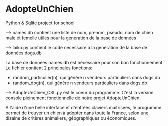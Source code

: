 # AdopteUnChien
Python &amp; Sqlite project for school

--> names.db contient une liste de nom, prenom, pseudo, nom de chien male et femelle utiles pour la generation de la base de données

--> laika.py contient le code nécessaire à la génération de la base de données dogs.db

La base de données names.db est nécessaire pour son bon fonctionnement
Le fichier contient 2 principales fonctions:
- random_particulier(n), qui génère n vendeurs particuliers dans dogs.db
- random_dog(n), qui génère n vendeurs particuliers dans dogs.db

--> AdopteUnChien_CSL.py est le coeur du programme. C'est la version console pleinement fonctionnelle de notre projet AdopteUnChien.

A l'aide d'une belle interface et d'entrées claviers maitrisées, le programme permet de trouver un chien à adopter dans toute la France,
selon une dizaine de critères animaliers, géographiques ou économiques.

